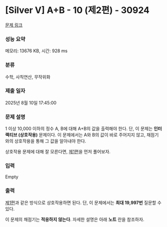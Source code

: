 # [Silver V] A+B - 10 (제2편) - 30924 

[문제 링크](https://www.acmicpc.net/problem/30924) 

### 성능 요약

메모리: 13676 KB, 시간: 928 ms

### 분류

수학, 사칙연산, 무작위화

### 제출 일자

2025년 8월 10일 17:45:00

### 문제 설명

<p>1 이상 10,000 이하의 정수 A, B에 대해 A+B의 값을 출력해야 한다. 단, 이 문제는 <strong>인터랙티브 (상호작용)</strong> 문제이다. 이 문제에서는 A와 B의 값이 바로 주어지지 않고, 채점기와의 상호작용을 통해 그 값을 알아내야 한다.</p>

<p>상호작용 문제에 대해 잘 모른다면, <a href="/problem/30917">제1편</a>을 먼저 풀어보자.</p>

### 입력 

 Empty

### 출력 

 <p><a href="/problem/30917">제1편</a>과 같은 방식으로 상호작용하면 된다. 단, 이 문제에서는 <strong>최대 19,997번</strong> 질문할 수 있다.</p>

<p>이 문제의 채점기는 <strong>적응하지 않는다</strong>. 자세한 설명은 아래 <strong>노트</strong> 란을 참조하자.</p>

